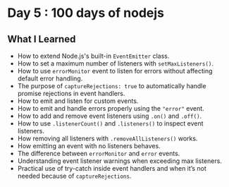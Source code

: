 # Day 5 : 100 days of nodejs 

## What I Learned

* How to extend Node.js's built-in `EventEmitter` class.
* How to set a maximum number of listeners with `setMaxListeners()`.
* How to use `errorMonitor` event to listen for errors without affecting default error handling.
* The purpose of `captureRejections: true` to automatically handle promise rejections in event handlers.
* How to emit and listen for custom events.
* How to emit and handle errors properly using the `"error"` event.
* How to add and remove event listeners using `.on()` and `.off()`.
* How to use `.listenerCount()` and `.listeners()` to inspect event listeners.
* How removing all listeners with `.removeAllListeners()` works.
* How emitting an event with no listeners behaves.
* The difference between `errorMonitor` and `error` events.
* Understanding event listener warnings when exceeding max listeners.
* Practical use of try-catch inside event handlers and when it’s not needed because of `captureRejections`.
